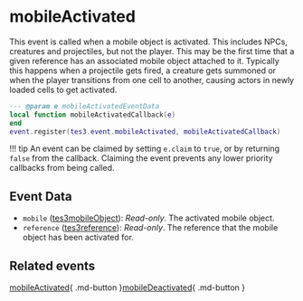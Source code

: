 # mobileActivated
<div class="search_terms" style="display: none">mobileactivated</div>

<!---
	This file is autogenerated. Do not edit this file manually. Your changes will be ignored.
	More information: https://github.com/MWSE/MWSE/tree/master/docs
-->

This event is called when a mobile object is activated. This includes NPCs, creatures and projectiles, but not the player. This may be the first time that a given reference has an associated mobile object attached to it. Typically this happens when a projectile gets fired, a creature gets summoned or when the player transitions from one cell to another, causing actors in newly loaded cells to get activated.

```lua
--- @param e mobileActivatedEventData
local function mobileActivatedCallback(e)
end
event.register(tes3.event.mobileActivated, mobileActivatedCallback)
```

!!! tip
	An event can be claimed by setting `e.claim` to `true`, or by returning `false` from the callback. Claiming the event prevents any lower priority callbacks from being called.

## Event Data

* `mobile` ([tes3mobileObject](../types/tes3mobileObject.md)): *Read-only*. The activated mobile object.
* `reference` ([tes3reference](../types/tes3reference.md)): *Read-only*. The reference that the mobile object has been activated for.


## Related events

[mobileActivated](./mobileActivated.md){ .md-button }[mobileDeactivated](./mobileDeactivated.md){ .md-button }

